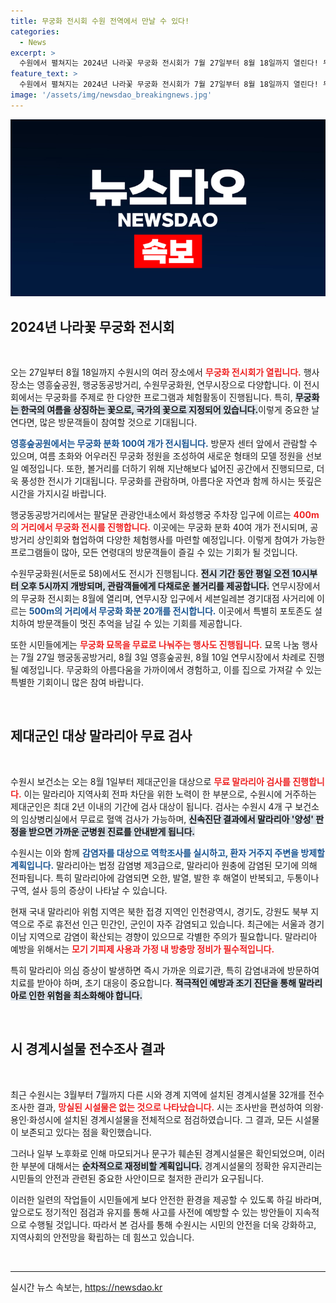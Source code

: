 ```yaml
---
title: 무궁화 전시회 수원 전역에서 만날 수 있다!
categories:
  - News
excerpt: >
  수원에서 펼쳐지는 2024년 나라꽃 무궁화 전시회가 7월 27일부터 8월 18일까지 열린다! 무료 묘목 나눔과 체험행사까지 포함된 다채로운 이 행사에 여러분을 초대합니다. 놓치지 마세요!
feature_text: >
  수원에서 펼쳐지는 2024년 나라꽃 무궁화 전시회가 7월 27일부터 8월 18일까지 열린다! 무료 묘목 나눔과 체험행사까지 포함된 다채로운 이 행사에 여러분을 초대합니다. 놓치지 마세요!
image: '/assets/img/newsdao_breakingnews.jpg'
---
```


<p><img src="/assets/img/newsdao_breakingnews.jpg" alt="koreaapp 속보" /></p>

<h2 data-ke-size="size26">2024년 나라꽃 무궁화 전시회</h2>

<p data-ke-size="size16">&nbsp;</p>

<p>오는 27일부터 8월 18일까지 수원시의 여러 장소에서 <b><span style="color: #ee2323;">무궁화 전시회가 열립니다.</span></b> 행사 장소는 영흥숲공원, 행궁동공방거리, 수원무궁화원, 연무시장으로 다양합니다. 이 전시회에서는 무궁화를 주제로 한 다양한 프로그램과 체험활동이 진행됩니다. 특히, <b><span style="background-color: #21538527;">무궁화는 한국의 여름을 상징하는 꽃으로, 국가의 꽃으로 지정되어 있습니다.</span></b>이렇게 중요한 날 연다면, 많은 방문객들이 참여할 것으로 기대됩니다.</p>

<p><b><span style="color: #1a5490;">영흥숲공원에서는 무궁화 분화 100여 개가 전시됩니다.</span></b> 방문자 센터 앞에서 관람할 수 있으며, 여름 초화와 어우러진 무궁화 정원을 조성하여 새로운 형태의 모델 정원을 선보일 예정입니다. 또한, 볼거리를 더하기 위해 지난해보다 넓어진 공간에서 진행되므로, 더욱 풍성한 전시가 기대됩니다. 무궁화를 관람하며, 아름다운 자연과 함께 하시는 뜻깊은 시간을 가지시길 바랍니다.</p>

<p>행궁동공방거리에서는 팔달문 관광안내소에서 화성행궁 주차장 입구에 이르는 <b><span style="color: #ee2323;">400m의 거리에서 무궁화 전시를 진행합니다.</span></b> 이곳에는 무궁화 분화 40여 개가 전시되며, 공방거리 상인회와 협업하여 다양한 체험행사를 마련할 예정입니다. 이렇게 참여가 가능한 프로그램들이 많아, 모든 연령대의 방문객들이 즐길 수 있는 기회가 될 것입니다.</p>

<p>수원무궁화원(서둔로 58)에서도 전시가 진행됩니다. <b><span style="background-color: #21538527;">전시 기간 동안 평일 오전 10시부터 오후 5시까지 개방되며, 관람객들에게 다채로운 볼거리를 제공합니다.</span></b> 연무시장에서의 무궁화 전시회는 8월에 열리며, 연무시장 입구에서 세븐일레븐 경기대점 사거리에 이르는 <b><span style="color: #1a5490;">500m의 거리에서 무궁화 화분 20개를 전시합니다.</span></b> 이곳에서 특별히 포토존도 설치하여 방문객들이 멋진 추억을 남길 수 있는 기회를 제공합니다.</p>

<p>또한 시민들에게는 <b><span style="color: #ee2323;">무궁화 묘목을 무료로 나눠주는 행사도 진행됩니다.</span></b> 묘목 나눔 행사는 7월 27일 행궁동공방거리, 8월 3일 영흥숲공원, 8월 10일 연무시장에서 차례로 진행될 예정입니다. 무궁화의 아름다움을 가까이에서 경험하고, 이를 집으로 가져갈 수 있는 특별한 기회이니 많은 참여 바랍니다.</p>

<p data-ke-size="size16">&nbsp;</p>

<h2 data-ke-size="size26">제대군인 대상 말라리아 무료 검사</h2>

<p data-ke-size="size16">&nbsp;</p>

<p>수원시 보건소는 오는 8월 1일부터 제대군인을 대상으로 <b><span style="color: #ee2323;">무료 말라리아 검사를 진행합니다.</span></b> 이는 말라리아 지역사회 전파 차단을 위한 노력이 한 부분으로, 수원시에 거주하는 제대군인은 최대 2년 이내의 기간에 검사 대상이 됩니다. 검사는 수원시 4개 구 보건소의 임상병리실에서 무료로 혈액 검사가 가능하며, <b><span style="background-color: #21538527;">신속진단 결과에서 말라리아 '양성' 판정을 받으면 가까운 군병원 진료를 안내받게 됩니다.</span></b></p>

<p>수원시는 이와 함께 <b><span style="color: #1a5490;">감염자를 대상으로 역학조사를 실시하고, 환자 거주지 주변을 방제할 계획입니다.</span></b> 말라리아는 법정 감염병 제3급으로, 말라리아 원충에 감염된 모기에 의해 전파됩니다. 특히 말라리아에 감염되면 오한, 발열, 발한 후 해열이 반복되고, 두통이나 구역, 설사 등의 증상이 나타날 수 있습니다. </p>

<p>현재 국내 말라리아 위험 지역은 북한 접경 지역인 인천광역시, 경기도, 강원도 북부 지역으로 주로 휴전선 인근 민간인, 군인이 자주 감염되고 있습니다. 최근에는 서울과 경기 이남 지역으로 감염이 확산되는 경향이 있으므로 각별한 주의가 필요합니다. 말라리아 예방을 위해서는 <b><span style="color: #ee2323;">모기 기피제 사용과 가정 내 방충망 정비가 필수적입니다.</span></b> </p>

<p>특히 말라리아 의심 증상이 발생하면 즉시 가까운 의료기관, 특히 감염내과에 방문하여 치료를 받아야 하며, 초기 대응이 중요합니다. <b><span style="background-color: #21538527;">적극적인 예방과 조기 진단을 통해 말라리아로 인한 위험을 최소화해야 합니다.</span></b></p>

<p data-ke-size="size16">&nbsp;</p>

<h2 data-ke-size="size26">시 경계시설물 전수조사 결과</h2>

<p data-ke-size="size16">&nbsp;</p>

<p>최근 수원시는 3월부터 7월까지 다른 시와 경계 지역에 설치된 경계시설물 32개를 전수 조사한 결과, <b><span style="color: #ee2323;">망실된 시설물은 없는 것으로 나타났습니다.</span></b> 시는 조사반을 편성하여 의왕·용인·화성시에 설치된 경계시설물을 전체적으로 점검하였습니다. 그 결과, 모든 시설물이 보존되고 있다는 점을 확인했습니다.</p>

<p>그러나 일부 노후화로 인해 마모되거나 문구가 훼손된 경계시설물은 확인되었으며, 이러한 부분에 대해서는 <b><span style="background-color: #21538527;">순차적으로 재정비할 계획입니다.</span></b> 경계시설물의 정확한 유지관리는 시민들의 안전과 관련된 중요한 사안이므로 철저한 관리가 요구됩니다. </p>

<p>이러한 일련의 작업들이 시민들에게 보다 안전한 환경을 제공할 수 있도록 하길 바라며, 앞으로도 정기적인 점검과 유지를 통해 사고를 사전에 예방할 수 있는 방안들이 지속적으로 수행될 것입니다. 따라서 본 검사를 통해 수원시는 시민의 안전을 더욱 강화하고, 지역사회의 안전망을 확립하는 데 힘쓰고 있습니다. </p>

<p data-ke-size="size16">&nbsp;</p>

<hr />
실시간 뉴스 속보는, <a href="https://newsdao.kr" rel="dofollow">https://newsdao.kr</a>


